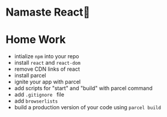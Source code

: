 # Namaste React🚀

# Home Work 
- intialize `npm` into your repo
- install `react` and `react-dom`
- remove CDN links of react
- install parcel
- ignite your app with parcel
- add scripts for "start" and "build" with parcel command
- add `.gitignore ` file
- add `browserlists`
- build a production version of your code using `parcel build`